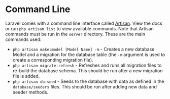 # Command Line

Laravel comes with a command line interface called [Artisan](https://laravel.com/docs/5.8/artisan). View the docs or run `php artisan list` to view available commands. Note that Artisan commands must be run in the `server` directory. These are the main commands used:

* `php artisan make:model [Model Name] -m` - Creates a new database Model and a migration for the database table (the `-m` argument is used to create a corresponding migration file).
* `php artisan migrate:refresh` - Refreshes and runs all migration files to re-build the database schema. This should be run after a new migration file is added.
* `php artisan db:seed` - Seeds to the database with data as defined in the `database/seeders` files. This should be run after adding new data and seeder methods.